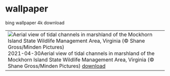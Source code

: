 # wallpaper 
bing wallpaper 4k download

|      |
| ---- |
| ![Aerial view of tidal channels in marshland of the Mockhorn Island State Wildlife Management Area, Virginia (© Shane Gross/Minden Pictures)](https://cn.bing.com/th?id=OHR.Mockhorn_EN-US1360987065_UHD.jpg&rf=LaDigue_UHD.jpg&pid=hp&w=3840&h=2160&rs=1&c=4) 2021-04-30Aerial view of tidal channels in marshland of the Mockhorn Island State Wildlife Management Area, Virginia (© Shane Gross/Minden Pictures)  [ download ](https://cn.bing.com/th?id=OHR.Mockhorn_EN-US1360987065_UHD.jpg) |